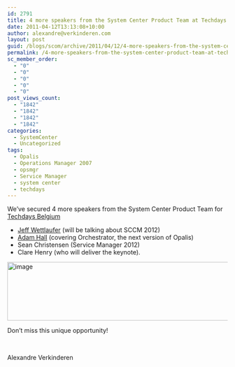 ```yaml
---
id: 2791
title: 4 more speakers from the System Center Product Team at Techdays Belgium
date: 2011-04-12T13:13:08+10:00
author: alexandre@verkinderen.com
layout: post
guid: /blogs/scom/archive/2011/04/12/4-more-speakers-from-the-system-center-product-team-at-techdays-belgium.aspx
permalink: /4-more-speakers-from-the-system-center-product-team-at-techdays-belgium/
sc_member_order:
  - "0"
  - "0"
  - "0"
  - "0"
  - "0"
post_views_count:
  - "1842"
  - "1842"
  - "1842"
  - "1842"
categories:
  - SystemCenter
  - Uncategorized
tags:
  - Opalis
  - Operations Manager 2007
  - opsmgr
  - Service Manager
  - system center
  - techdays
---
```

We&#8217;ve secured 4 more speakers from the System Center Product Team for <a href="http://www.microsoft.com/belux/techdays/2011/" target="_blank">Techdays Belgium</a>

  * <a href="http://blogs.technet.com/b/systemcenter/" target="_blank">Jeff Wettlaufer</a> (will be talking about SCCM 2012) 
  * <a href="http://blogs.technet.com/b/adhall/" target="_blank">Adam Hall</a> (covering Orchestrator, the next version of Opalis) 
  * Sean Christensen (Service Manager 2012)
  * Clare Henry (who will deliver the keynote).

[<img style="border-bottom: 0px;border-left: 0px;border-top: 0px;border-right: 0px" border="0" alt="image" src="https://mscloudstorage.blob.core.windows.net/mscloudstorage//2012/06/image_thumb_2EAF5212.png" width="644" height="134" />](https://mscloudstorage.blob.core.windows.net/mscloudstorage//2012/06/image_19151975.png) 

Don’t miss this unique opportunity!

&#160;

Alexandre Verkinderen